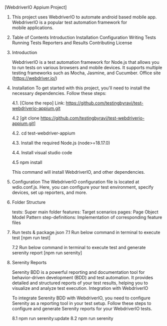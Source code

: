 [WebdriverIO Appium Project]

1.  This project uses WebdriverIO to automate android based mobile app. WebdriverIO is a popular test automation framework for  
    mobile applications.

2.  Table of Contents
        Introduction
        Installation
        Configuration
        Writing Tests
        Running Tests
        Reporters and Results
        Contributing
        License

3.  Introduction

    WebdriverIO is a test automation framework for Node.js that allows you to run tests on various browsers and mobile devices. It supports multiple testing frameworks such as Mocha, Jasmine, and Cucumber. Office site (https://webdriver.io/)

4.  Installation
    To get started with this project, you'll need to install the necessary dependencies. Follow these steps:
    
    4.1. [Clone the repo]
    Link: https://github.com/testingbyravi/test-webdriverio-appium.git

    4.2 [git clone https://github.com/testingbyravi/test-webdriverio-appium.git]

    4.2. cd test-webdriver-appium
    
    4.3. Install the required Node.js (node>=18.17.0)

    4.4. Install visual studio code
    
    4.5 npm install

    This command will install WebdriverIO, and other dependencies.

5.  Configuration
    The WebdriverIO configuration file is located at wdio.conf.js. Here, you can configure your test environment, specify devices, set up reporters, and more.

6.  Folder Structure
    
    tests: Super main folder
    features: Target scenarios
    pages: Page Object Model Pattern
    step-definitions: Implementation of corresponding feature files


7.  Run tests & package.json
    7.1 Run below command in terminal to execute test
    [npm run test]

    7.2 Run below command in terminal to execute test and generate serenity report
    [npm run serenity]

9.  Serenity Reports

    Serenity BDD is a powerful reporting and documentation tool for behavior-driven development (BDD) and test automation. It provides detailed and structured reports of your test results, helping you to visualize and analyze test execution.
    Integration with WebdriverIO

    To integrate Serenity BDD with WebdriverIO, you need to configure Serenity as a reporting tool in your test setup. Follow these steps to configure and generate Serenity reports for your WebdriverIO tests.

    8.1 npm run serenity:update
    8.2 npm run serenity
